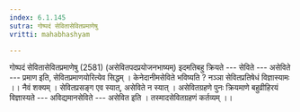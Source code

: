 ```yaml
---
index: 6.1.145
sutra: गोष्पदं सेवितासेवितप्रमाणेषु
vritti: mahabhashyam

---
```

 गोष्पदं सेवितासेवितप्रमाणेषु (2581) (असेवितपदप्रयोजनभाष्यम्) इदमतिबहु क्रियते --- सेविते --- असेविते --- प्रमाण इति, सेवितप्रमाणयोरित्येव सिद्धम् । केनेदानीमसेविते भविष्यति ? नञ्ञा सेवितप्रतिषेधं विज्ञास्यामः ।। नैवं शक्यम् । सेवितप्रसङ्ग एव स्यात्, असेविते न स्यात् । असेवितग्रहणे पुनः क्रियमाणे बहुव्रीहिरयं विज्ञास्यते --- अविद्यमानसेविते --- असेवित इति । तस्मादसेवितग्रहणं कर्तव्यम् ।। 